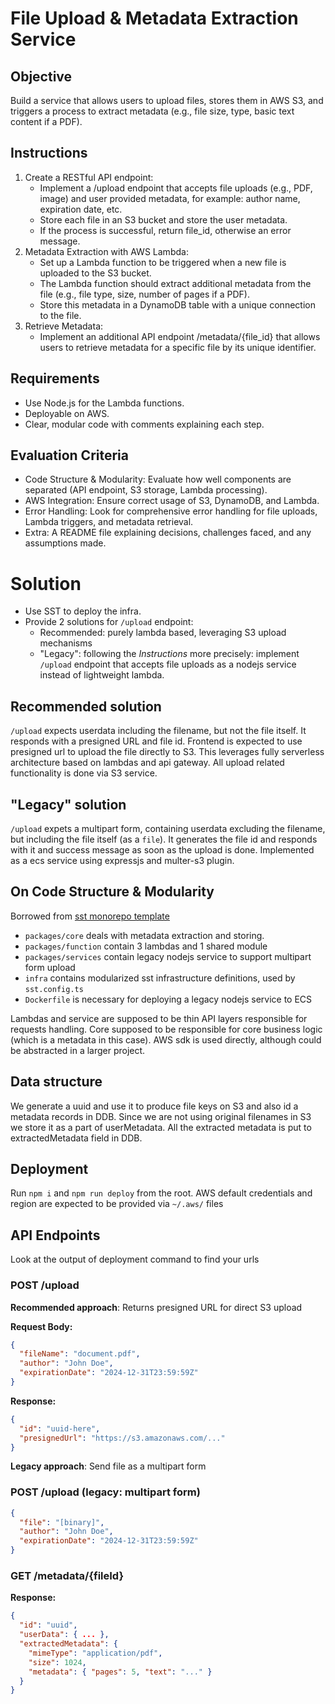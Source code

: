 # File Upload & Metadata Extraction Service

## Objective

Build a service that allows users to upload files, stores them in AWS S3, and triggers a process
to extract metadata (e.g., file size, type, basic text content if a PDF).

## Instructions

1. Create a RESTful API endpoint:
   - Implement a /upload endpoint that accepts file uploads (e.g., PDF, image) and
   user provided metadata, for example: author name, expiration date, etc.
   - Store each file in an S3 bucket and store the user metadata.
   - If the process is successful, return file_id, otherwise an error message.
2. Metadata Extraction with AWS Lambda:
   - Set up a Lambda function to be triggered when a new file is uploaded to the S3
   bucket.
   - The Lambda function should extract additional metadata from the file (e.g., file
   type, size, number of pages if a PDF).
   - Store this metadata in a DynamoDB table with a unique connection to the file.
3. Retrieve Metadata:
   - Implement an additional API endpoint /metadata/{file_id} that allows
   users to retrieve metadata for a specific file by its unique identifier.
   
## Requirements

- Use Node.js for the Lambda functions.
- Deployable on AWS.
- Clear, modular code with comments explaining each step.

## Evaluation Criteria

- Code Structure & Modularity: Evaluate how well components are separated (API
  endpoint, S3 storage, Lambda processing).
- AWS Integration: Ensure correct usage of S3, DynamoDB, and Lambda.
- Error Handling: Look for comprehensive error handling for file uploads, Lambda
  triggers, and metadata retrieval.
- Extra: A README file explaining decisions, challenges faced, and any assumptions
  made.

# Solution

- Use SST to deploy the infra.
- Provide 2 solutions for `/upload` endpoint:
  - Recommended: purely lambda based, leveraging S3 upload mechanisms
  - "Legacy": following the _Instructions_ more precisely: implement `/upload` endpoint that accepts file uploads as a nodejs service instead of lightweight lambda.

## Recommended solution

`/upload` expects userdata including the filename, but not the file itself. It responds with a presigned URL and file id. Frontend is expected to use presigned url to upload the file directly to S3. This leverages fully serverless architecture based on lambdas and api gateway. All upload related functionality is done via S3 service.


## "Legacy" solution

`/upload` expets a multipart form, containing userdata excluding the filename, but including the file itself (as a `file`). It generates the file id and responds with it and success message as soon as the upload is done. Implemented as a ecs service using expressjs and multer-s3 plugin.

## On Code Structure & Modularity
Borrowed from [sst monorepo template](https://github.com/sst/monorepo-template/tree/main)

- `packages/core` deals with metadata extraction and storing.
- `packages/function` contain 3 lambdas and 1 shared module
- `packages/services` contain legacy nodejs service to support multipart form upload
- `infra` contains modularized sst infrastructure definitions, used by `sst.config.ts`
- `Dockerfile` is necessary for deploying a legacy nodejs service to ECS
  
Lambdas and service are supposed to be thin API layers responsible for requests handling. Core supposed to be responsible for core business logic (which is a metadata in this case). AWS sdk is used directly, although could be abstracted in a larger project.

## Data structure
We generate a uuid and use it to produce file keys on S3 and also id a metadata records in DDB. Since we are not using original filenames in S3 we store it as a part of userMetadata. All the extracted metadata is put to extractedMetadata field in DDB.

## Deployment
Run `npm i` and `npm run deploy` from the root. AWS default credentials and region are expected to be provided via `~/.aws/` files



## API Endpoints

Look at the output of deployment command to find your urls

### POST /upload
**Recommended approach**: Returns presigned URL for direct S3 upload

**Request Body:**
```json
{
  "fileName": "document.pdf",
  "author": "John Doe", 
  "expirationDate": "2024-12-31T23:59:59Z"
}
```
**Response:**
```json
{
  "id": "uuid-here",
  "presignedUrl": "https://s3.amazonaws.com/..."
}
```

**Legacy approach**: Send file as a multipart form

### POST /upload (legacy: multipart form)
```json
{
  "file": "[binary]",
  "author": "John Doe", 
  "expirationDate": "2024-12-31T23:59:59Z"
}

```

### GET /metadata/{fileId}
**Response:**
```json
{
  "id": "uuid",
  "userData": { ... },
  "extractedMetadata": {
    "mimeType": "application/pdf",
    "size": 1024,
    "metadata": { "pages": 5, "text": "..." }
  }
}
```
